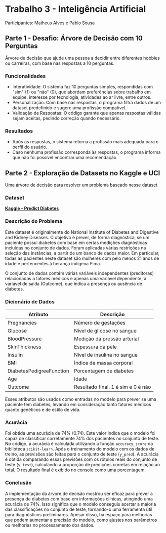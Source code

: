 # Trabalho 3 - Inteligência Artificial

Participantes: Matheus Alves e Pablo Sousa

## Parte 1 - Desafio: Árvore de Decisão com 10 Perguntas

Árvore de decisão que ajude uma pessoa a decidir entre diferentes hobbies ou carreiras, com base nas respostas a 10 perguntas.

### Funcionalidades

<ul>
  <li>Interatividade: O sistema faz 10 perguntas simples, respondidas com "sim" (1) ou "não" (0), que abordam preferências sobre trabalho em equipe, interesse por tecnologia, atividades ao ar livre, entre outros.</li>
  <li>Personalização: Com base nas respostas, o programa filtra dados de um dataset predefinido e sugere uma profissão compatível.</li>
  <li>Validação de Respostas: O código garante que apenas respostas válidas sejam aceitas, pedindo correção quando necessário.</li>
</ul>

### Resultados

<ul>
  <li>Após as respostas, o sistema retorna a profissão mais adequada para o perfil do usuário.
</li>
  <li>Caso nenhuma profissão corresponda às respostas, o programa informa que não foi possível encontrar uma recomendação.</li>
</ul>

## Parte 2 - Exploração de Datasets no Kaggle e UCI

 Uma árvore de decisão para resolver um problema baseado nesse dataset.

 ### Dataset

 [**Kaggle - Predict Diabetes**](https://www.kaggle.com/datasets/whenamancodes/predict-diabities)

 ### Descrição do Problema
 Este dataset é originalmente do National Institute of Diabetes and Digestive and Kidney Diseases. O objetivo é prever, de forma diagnóstica, se um paciente possui diabetes com base em certas medições diagnósticas incluídas no conjunto de dados. Foram aplicadas várias restrições na seleção das instâncias, a partir de um banco de dados maior. Em particular, todas as pacientes neste dataset são mulheres com pelo menos 21 anos de idade e pertencentes à herança indígena Pima.

O conjunto de dados contém várias variáveis independentes (preditoras) relacionadas a fatores médicos e apenas uma variável dependente, a variável de saída (Outcome), que indica a presença ou ausência de diabetes.

### Dicionário de Dados

| Atributo                 | Descrição                          |
|--------------------------|------------------------------------|
| Pregnancies              | Número de gestações                |
| Glucose                  | Nível de glicose no sangue         |
| BloodPressure            | Medição da pressão arterial        |
| SkinThickness            | Espessura da pele                  |
| Insulin                  | Nível de insulina no sangue        |
| BMI                      | Índice de massa corporal           |
| DiabetesPedigreeFunction | Porcentagem de diabetes            |
| Age                      | Idade                              |
| Outcome                  | Resultado final. 1 é sim e 0 é não |

Esses atributos são usados como entradas no modelo para prever se uma paciente tem diabetes, levando em consideração tanto fatores médicos quanto genéticos e de estilo de vida.

### Acurácia
Foi obtida uma acurácia de 74% (0.74). Este valor indica que o modelo foi capaz de classificar corretamente 74% dos pacientes no conjunto de teste. No código, a acurácia é calculada utilizando a função `accuracy_score` da biblioteca `scikit-learn`. Após o treinamento do modelo com os dados de treino, as previsões são feitas para o conjunto de teste (`y_pred`). A acurácia é obtida comparando essas previsões com os rótulos reais do conjunto de teste (`y_test`), calculando a proporção de predições corretas em relação ao total. O resultado final é exibido no console como uma porcentagem.

### Conclusão
A implementação da árvore de decisão mostrou ser eficaz para prever a presença de diabetes com base em informações clínicas, atingindo uma acurácia de 74%. Isso significa que o modelo conseguiu acertar a maioria das classificações no conjunto de teste, tornando-o uma ferramenta útil para diagnósticos preliminares. Apesar disso, há espaço para melhorias que podem aumentar a precisão do modelo, como ajustes nos parâmetros ou melhorias no processamento dos dados.
